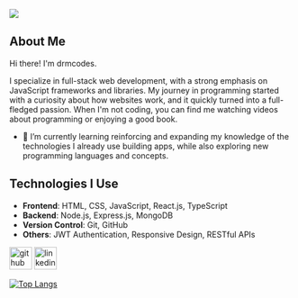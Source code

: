 ![](https://ondemand.bannerbear.com/signedurl/9K5qxXae32jEAGRDkj/image.jpg?modifications=W3sibmFtZSI6InJlcG8iLCJ0ZXh0IjoiZHJtY29kZXMgLyAqV2ViLWRldmVsb3BlcioifSx7Im5hbWUiOiJkZXNjIiwidGV4dCI6IiAifSx7Im5hbWUiOiJhdmF0YXI1IiwiaGlkZSI6dHJ1ZX0seyJuYW1lIjoiYXZhdGFyNCIsImhpZGUiOnRydWV9LHsibmFtZSI6ImF2YXRhcjMiLCJoaWRlIjp0cnVlfSx7Im5hbWUiOiJhdmF0YXIyIiwiaGlkZSI6dHJ1ZX0seyJuYW1lIjoiYXZhdGFyMSIsImltYWdlX3VybCI6Imh0dHBzOi8vYXZhdGFycy5naXRodWJ1c2VyY29udGVudC5jb20vdS8xNDMxNjc4MDc_dj00In0seyJuYW1lIjoiY29udHJpYnV0b3JzIiwidGV4dCI6ImRybWNvZGVzIn0seyJuYW1lIjoic3RhcnMiLCJ0ZXh0IjoiMCJ9XQ&s=a48a2b53a4d1c679d7170a8d664284a42233b19b4145992d3f3ff8facacc4fcd)

## About Me
Hi there! I'm drmcodes.

I specialize in full-stack web development, with a strong emphasis on JavaScript frameworks and libraries. My journey in programming started with a curiosity about how websites work, and it quickly turned into a full-fledged passion. When I'm not coding, you can find me watching videos about programming or enjoying a good book.

- 🌱 I’m currently learning  reinforcing and expanding my knowledge of the technologies I already use building apps, while also exploring new programming languages and concepts. 

## Technologies I Use

- **Frontend**: HTML, CSS, JavaScript, React.js, TypeScript
- **Backend**: Node.js, Express.js, MongoDB
- **Version Control**: Git, GitHub
- **Others**: JWT Authentication, Responsive Design, RESTful APIs

[<img src='https://cdn.jsdelivr.net/npm/simple-icons@3.0.1/icons/github.svg' alt='github' height='40'>](https://github.com/drmcodes)  [<img src='https://cdn.jsdelivr.net/npm/simple-icons@3.0.1/icons/linkedin.svg' alt='linkedin' height='40'>](https://www.linkedin.com/in/drmcodes/)  

[![Top Langs](https://github-readme-stats.vercel.app/api/top-langs/?username=drmcodes)](https://github.com/anuraghazra/github-readme-stats)

